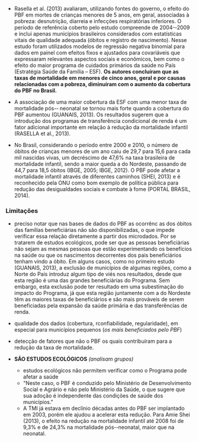 + Rasella et al. (2013) avaliaram, utilizando fontes do governo, o
efeito do PBF em mortes de crianças menores de 5 anos, em geral,
associadas à pobreza: desnutrição, diarreia e infecções
respiratórias inferiores. O período de referência coberto pelo
estudo compreende de 2004-­‐2009 e inclui apenas municípios
brasileiros considerados com estatísticas vitais de qualidade
adequada (óbitos e registro de nascimento). Nesse estudo foram
utilizados modelos de regressão negativa binomial para dados em
painel com efeitos fixos e ajustados para covariáveis que
expressaram relevantes aspectos sociais e econômicos, bem como o
efeito do maior programa de cuidados primários da saúde no País
(Estratégia Saúde da Família – ESF). **Os autores concluíram que as
taxas de mortalidade em menores de cinco anos, geral e por causas
relacionadas com a pobreza, diminuíram com o aumento da cobertura
do PBF no Brasil.**

+ A associação de uma maior cobertura da ESF com uma menor taxa de
mortalidade pós-­‐ neonatal se tornou mais forte quando a cobertura
do PBF aumentou (GUANAIS, 2013). Os resultados sugerem que a
introdução dos programas de transferência condicional de renda é um
fator adicional importante em relação à redução da mortalidade
infantil (RASELLA et al., 2013).

+ No Brasil, considerando o período entre 2000 e 2010, o número de
óbitos de crianças menores de um ano caiu de 29,7 para 15,6 para
cada mil nascidas vivas, um decréscimo de 47,6% na taxa brasileira
de mortalidade infantil, sendo a maior queda a do Nordeste,
passando de 44,7 para 18,5 óbitos (IBGE, 2005; IBGE, 2012). O PBF
pode afetar a mortalidade infantil através de diferentes caminhos
(SHEI, 2013) e é reconhecido pela ONU como bom exemplo de política
pública para redução das desigualdades sociais e combate à fome
(PORTAL BRASIL, 2014).

### Limitações

+ preciso notar que nas bases de dados do PBF as ocorrênc
as dos óbitos das famílias beneficiárias não são disponibilizadas,
o que impede verificar essa relação diretamente a partir dos
microdados. Por se tratarem de estudos ecológicos, pode ser que as
pessoas beneficiárias não sejam as mesmas pessoas que estão
experimentando os benefícios na saúde ou que os nascimentos
decorrentes dos pais beneficiários tenham vindo a óbito. Em alguns
casos, como no primeiro estudo (GUANAIS, 2013), a exclusão de
municípios de algumas regiões, como a Norte do País introduz algum
tipo de viés nos resultados, desde que esta região é uma das
grandes beneficiárias do Programa. Sem embargo, esta exclusão pode
ter resultado em uma subestimação do impacto do Programa, já que
esta região juntamente com a do Nordeste têm as maiores taxas de
beneficiários e são mais prováveis de serem beneficiadas pela
expansão da saúde primária e das transferências de renda.

+ qualidade dos dados (cobertura, rconfiabilidade, regularidade),
em especial para municípios pequenos (*os mais beneficiados pelo
  PBF*)

+ detecção de fatores que não o PBF os quais contribuíram
para a redução da taxa de mortalidade.

+ **SÃO ESTUDOS ECOLÓGICOS** *(analisam grupos)*
  - estudos ecológicos não permitem verificar
    como o Programa pode afetar a saúde
  - "Neste caso, o PBF é conduzido pelo Ministério de
      Desenvolvimento Social e Agrário e não pelo Ministério da Saúde,
      o que sugere que sua adoção é independente das condições de
      saúde dos municípios."
  + A TMI já estava em declínio décadas antes do PBF ser
  implantado em 2003, porém ele ajudou a acelerar esta redução.
  Para Amie Shei (2013), o efeito na redução na mortalidade
  infantil até 2008 foi de 9,3% e de 24,3% na mortalidade
  pós-­‐neonatal, maior que na neonatal.
  
